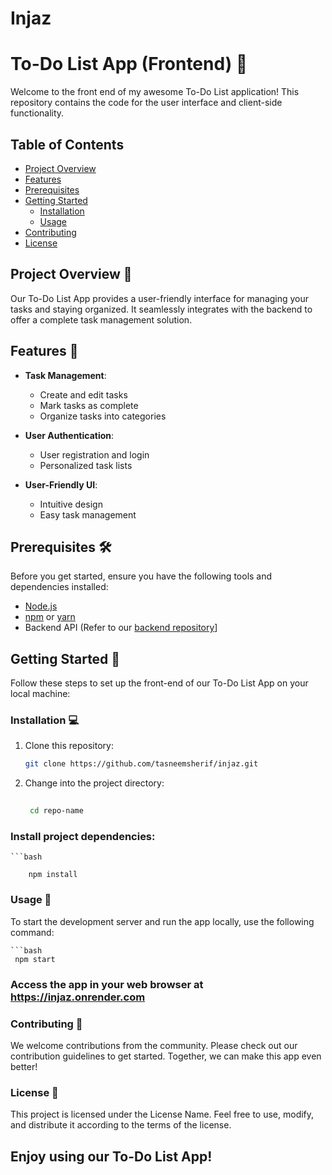 # Injaz
# To-Do List App (Frontend) 📝

Welcome to the front end of my awesome To-Do List application! This repository contains the code for the user interface and client-side functionality.

## Table of Contents

- [Project Overview](#project-overview)
- [Features](#features)
- [Prerequisites](#prerequisites)
- [Getting Started](#getting-started)
  - [Installation](#installation)
  - [Usage](#usage)
- [Contributing](#contributing)
- [License](#license)

## Project Overview 🚀

Our To-Do List App provides a user-friendly interface for managing your tasks and staying organized. It seamlessly integrates with the backend to offer a complete task management solution.

## Features 🌟

- **Task Management**:
  - Create and edit tasks
  - Mark tasks as complete
  - Organize tasks into categories

- **User Authentication**:
  - User registration and login
  - Personalized task lists

- **User-Friendly UI**:
  - Intuitive design
  - Easy task management

## Prerequisites 🛠️

Before you get started, ensure you have the following tools and dependencies installed:

- [Node.js](https://nodejs.org/)
- [npm](https://www.npmjs.com/) or [yarn](https://yarnpkg.com/)
- Backend API (Refer to our [backend repository](https://github.com/Tasneemsherif/Injaz-App-Back-end/tree/main)]

## Getting Started 🚦

Follow these steps to set up the front-end of our To-Do List App on your local machine:

### Installation 💻

1. Clone this repository:

   ```bash
   git clone https://github.com/tasneemsherif/injaz.git
2. Change into the project directory:

   ```bash
    
    cd repo-name

###  Install project dependencies:

    ```bash
    
        npm install
### Usage 📲
To start the development server and run the app locally, use the following command:

    ```bash
     npm start
     
### Access the app in your web browser at https://injaz.onrender.com

### Contributing 🤝
We welcome contributions from the community. Please check out our contribution guidelines to get started. Together, we can make this app even better!

### License 📜
This project is licensed under the License Name. Feel free to use, modify, and distribute it according to the terms of the license.


## Enjoy using our To-Do List App!
